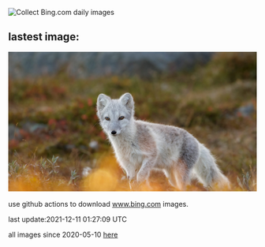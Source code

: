 ![Collect Bing.com daily images](https://github.com/counter2015/bing-daily-images/workflows/Collect%20Bing.com%20daily%20images/badge.svg)
## lastest image:
![](images/FoxDovrefjell.jpg)

use github actions to download www.bing.com images.

last update:2021-12-11 01:27:09 UTC

all images since 2020-05-10 [here](https://github.com/counter2015/bing-daily-images/tree/master/images) 
